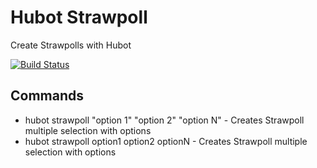 # Hubot Strawpoll

Create Strawpolls with Hubot

[![Build Status](https://travis-ci.org/hubot-scripts/hubot-example.png)](https://travis-ci.org/ericsaupe/hubot-strawpoll)

## Commands

 * hubot strawpoll "option 1" "option 2" "option N" - Creates Strawpoll multiple selection with options
 * hubot strawpoll option1 option2 optionN - Creates Strawpoll multiple selection  with options
